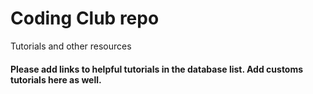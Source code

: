 # Coding Club repo
Tutorials and other resources


#### Please add links to helpful tutorials in the database list. Add customs tutorials here as well. 
